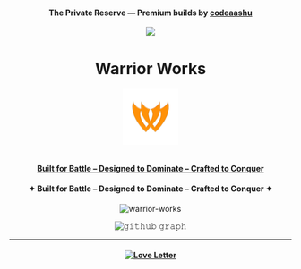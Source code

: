 <div align="center">                                                                                                
<h4 align="center">The Private Reserve — Premium builds by <a href="https://www.devdisplay.org/profile/codeaashu"><strong>codeaashu</strong></a><br><br>
<img src="https://user-images.githubusercontent.com/74038190/212284100-561aa473-3905-4a80-b561-0d28506553ee.gif" width="2300">
  <h1 align="center">Warrior Works</h1>
  <img src="./WW-Branding/WWICON.png" width="100px" />
  
  <br><a href="https://helpmate-ai.vercel.app/"><strong>Built for Battle – Designed to Dominate – Crafted to Conquer</strong></a>
  <h4 align="center">✦ Built for Battle – Designed to Dominate – Crafted to Conquer ✦</h4>
  
<p align="center"> <img src="https://komarev.com/ghpvc/?username=warrior-works&label=Profile%20views&color=0e75b6&style=flat" alt="warrior-works" /> </p>

![𝚐𝚒𝚝𝚑𝚞𝚋 𝚐𝚛𝚊𝚙𝚑](https://github-readme-activity-graph.vercel.app/graph?username=codeaashu&theme=react-dark&hide_border=true&area=true) <hr>

<h4 align="center"><a href="https://github.com/codeaashu"><div align="center"><img src="https://raw.githubusercontent.com/Tarikul-Islam-Anik/Animated-Fluent-Emojis/master/Emojis/Smilies/Love%20Letter.png" alt="Love Letter" width="75" height="75" /></div></a><br>
